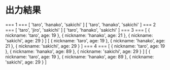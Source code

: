 # 出力結果

=== 1 ===
[ 'taro', 'hanako', 'sakichi' ]
[ 'taro', 'hanako', 'sakichi' ]
=== 2 ===
[ 'taro', 'jiro', 'sakichi' ]
[ 'taro', 'hanako', 'sakichi' ]
=== 3 ===
[
{ nickname: 'taro', age: 19 },
{ nickname: 'hanako', age: 21 },
{ nickname: 'sakichi', age: 29 }
]
[
{ nickname: 'taro', age: 19 },
{ nickname: 'hanako', age: 21 },
{ nickname: 'sakichi', age: 29 }
]
=== 4 ===
[
{ nickname: 'taro', age: 19 },
{ nickname: 'hanako', age: 89 },
{ nickname: 'sakichi', age: 29 }
]
[
{ nickname: 'taro', age: 19 },
{ nickname: 'hanako', age: 89 },
{ nickname: 'sakichi', age: 29 }
]
